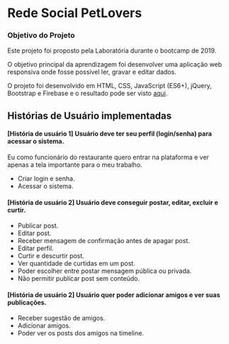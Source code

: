 # Rede Social PetLovers


### Objetivo do Projeto
Este projeto foi proposto pela Laboratória durante o bootcamp de 2019.

O objetivo principal da aprendizagem foi desenvolver uma aplicação web responsiva onde fosse possível ler,  gravar e editar dados. 

O projeto foi desenvolvido em HTML, CSS, JavaScript (ES6+), jQuery, Bootstrap e Firebase e o resultado pode ser visto [aqui](https://redesocial-db.firebaseapp.com).


## Histórias de Usuário implementadas

#### [História de usuário 1] Usuário deve ter seu perfil (login/senha) para acessar o sistema.

Eu como funcionário do restaurante quero entrar na plataforma e ver apenas a
tela importante para o meu trabalho.

* Criar login e senha.
* Acessar o sistema.


#### [História de usuário 2] Usuário deve conseguir postar, editar, excluir e curtir.

* Publicar post.
* Editar post.
* Receber mensagem de confirmação antes de apagar post.
* Editar perfil.
* Curtir e descurtir post.
* Ver quantidade de curtidas em um post.
* Poder escolher entre postar mensagem pública ou privada.
* Não permitir publicar post sem conteúdo.


#### [História de usuário 2] Usuário quer poder adicionar amigos e ver suas publicações.

* Receber sugestão de amigos.
* Adicionar amigos.
* Poder ver os posts dos amigos na timeline.



